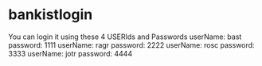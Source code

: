 # bankistlogin
You can login it using these 4 USERIds and Passwords
userName: bast
password: 1111
userName: ragr
password: 2222
userName: rosc
password: 3333
userName: jotr
password: 4444
